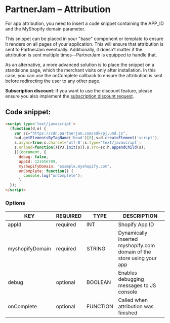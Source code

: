 # PartnerJam – Attribution

For app attribution, you need to insert a code snippet containing the APP_ID and the MyShopify domain parameter.

This snippet can be placed in your "base" component or template to ensure it renders on all pages of your application. This will ensure that attribution is sent to PartnerJam eventually. Additionally, it doesn’t matter if the attribution is sent multiple times—PartnerJam is equipped to handle that.

As an alternative, a more advanced solution is to place the snippet on a standalone page, which the merchant visits only after installation. In this case, you can use the onComplete callback to ensure the attribution is sent before redirecting the user to any other page.

**Subscription discount**: If you want to use the discount feature, please ensure you also implement the [subscription discount request](/docs/SUBSCRIPTION_DISCOUNT.md).

## Code snippet:
```html
<script type='text/javascript'>
  (function(d,o) {
    var sc="https://cdn.partnerjam.com/sdk/pj.umd.js",
    h=d.getElementsByTagName('head')[0],s=d.createElement('script');
    s.async=true;s.charset='utf-8';s.type='text/javascript';
    s.onload=function(){PJ.init(o)};s.src=sc;h.appendChild(s);
    })(document, {
      debug: false,
      appId: 123456789,
      myshopifyDomain: "example.myshopify.com",
      onComplete: function() {
        console.log("onComplete");
      }
  });
</script>
```

### Options
| KEY             | REQUIRED | TYPE     | DESCRIPTION                              |
| --------------- | -------- | -------- | ---------------------------------------- |
| appId           | required | INT      | Shopify App ID                           |
| myshopifyDomain | required | STRING   | Dynamically inserted myshopify.com domain of the store using your app |
| debug           | optional | BOOLEAN  | Enables debugging messages to JS console |
| onComplete      | optional | FUNCTION | Called when attribution was finished     |

